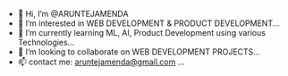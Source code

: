 - 👋 Hi, I’m @ARUNTEJAMENDA
- 👀 I’m interested in WEB DEVELOPMENT & PRODUCT DEVELOPMENT...
- 🌱 I’m currently learning ML, AI, Product Development using various Technologies...
- 💞️ I’m looking to collaborate on WEB DEVELOPMENT PROJECTS...
- 📫 contact me: aruntejamenda@gmail.com ...

<!---
ARUNTEJAMENDA/ARUNTEJAMENDA is a ✨ special ✨ repository because its `README.md` (this file) appears on your GitHub profile.
You can click the Preview link to take a look at your changes.
--->
